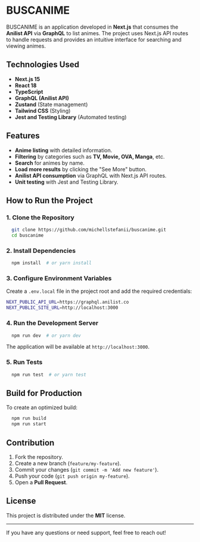 # BUSCANIME

BUSCANIME is an application developed in **Next.js** that consumes the **Anilist API** via **GraphQL** to list animes. The project uses Next.js API routes to handle requests and provides an intuitive interface for searching and viewing animes.

## Technologies Used

- **Next.js 15**
- **React 18**
- **TypeScript**
- **GraphQL (Anilist API)**
- **Zustand** (State management)
- **Tailwind CSS** (Styling)
- **Jest and Testing Library** (Automated testing)

## Features

- **Anime listing** with detailed information.
- **Filtering** by categories such as **TV, Movie, OVA, Manga**, etc.
- **Search** for animes by name.
- **Load more results** by clicking the "See More" button.
- **Anilist API consumption** via GraphQL with Next.js API routes.
- **Unit testing** with Jest and Testing Library.

## How to Run the Project

### 1. Clone the Repository

```sh
  git clone https://github.com/michellstefanii/buscanime.git
  cd buscanime
```

### 2. Install Dependencies

```sh
  npm install  # or yarn install
```

### 3. Configure Environment Variables

Create a `.env.local` file in the project root and add the required credentials:

```sh
NEXT_PUBLIC_API_URL=https://graphql.anilist.co
NEXT_PUBLIC_SITE_URL=http://localhost:3000
```

### 4. Run the Development Server

```sh
  npm run dev  # or yarn dev
```

The application will be available at `http://localhost:3000`.

### 5. Run Tests

```sh
  npm run test  # or yarn test
```

## Build for Production

To create an optimized build:

```sh
  npm run build
  npm run start
```

## Contribution

1. Fork the repository.
2. Create a new branch (`feature/my-feature`).
3. Commit your changes (`git commit -m 'Add new feature'`).
4. Push your code (`git push origin my-feature`).
5. Open a **Pull Request**.

## License

This project is distributed under the **MIT** license.

---

If you have any questions or need support, feel free to reach out!
